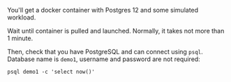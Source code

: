 You'll get a docker container with Postgres 12 and some simulated workload.

Wait until container is pulled and launched. Normally, it takes not more than 1 minute.

Then, check that you have PostgreSQL and can connect using `psql`. Database name is `demo1`, username and password are not required:

```
psql demo1 -c 'select now()'
```
